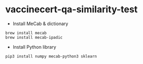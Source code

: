 # vaccinecert-qa-similarity-test

- Install MeCab & dictionary

```sh:
brew install mecab
brew install mecab-ipadic
```

- Install Python library

```sh:
pip3 install numpy mecab-python3 sklearn
```